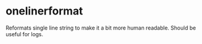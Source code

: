 # onelinerformat

Reformats single line string to make it a bit more human readable. Should be useful for logs.
